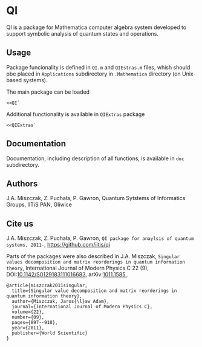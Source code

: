 # QI

QI is a package for Mathematica computer algebra system developed to support symbolic analysis of quantum states and operations.

## Usage

Package funcionality is defined in `QI.m` and `QIEstras.m` files, whish should pbe placed in `Applications` subdirectory in `.Mathematica` directory (on Unix-based systems).

The main package can be loaded
```
<<QI`
```

Additional functionality is available in `QIExtras` package

```
<<QIExtras`
```

## Documentation

Documentation, including description of all functions, is available in `doc` subdirectory.

## Authors

J.A. Miszczak, Z. Puchała, P. Gawron, Quantum Sytstems of Informatics Groups, IITiS PAN, Gliwice

## Cite us


J.A. Miszczak, Z. Puchała, P. Gawron, ``QI package for anaylsis of quantum systems, 2011-``, https://github.com/iitis/qi


Parts of the packages were also described in
J.A. Miszczak,  ``Singular values decomposition and matrix reorderings in quantum information theory``, International Journal of Modern Physics C 22 (9), DOI:[10.1142/S0129183111016683](https://doi.org/10.1142/S0129183111016683), arXiv:[1011.1585
](https://arxiv.org/abs/1011.1585).

```
@article{miszczak2011singular,
  title={Singular value decomposition and matrix reorderings in quantum information theory},
  author={Miszczak, Jaros{\l}aw Adam},
  journal={International Journal of Modern Physics C},
  volume={22},
  number={09},
  pages={897--918},
  year={2011},
  publisher={World Scientific}
}
```
